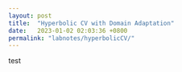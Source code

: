 ```yaml
---
layout: post
title:  "Hyperbolic CV with Domain Adaptation"
date:   2023-01-02 02:03:36 +0800
permalink: "labnotes/hyperbolicCV/"
---	
```

test